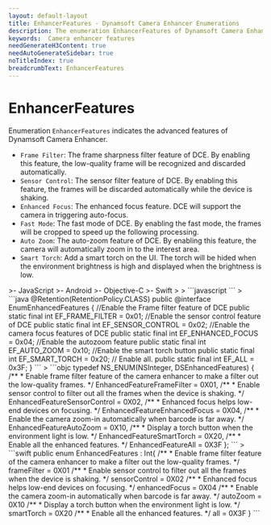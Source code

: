 ```yaml
---
layout: default-layout
title: EnhancerFeatures - Dynamsoft Camera Enhancer Enumerations
description: The enumeration EnhancerFeatures of Dynamsoft Camera Enhancer describes the features of camera enhancer.
keywords:  Camera enhancer features
needGenerateH3Content: true
needAutoGenerateSidebar: true
noTitleIndex: true
breadcrumbText: EnhancerFeatures
---
```


# EnhancerFeatures

Enumeration `EnhancerFeatures` indicates the advanced features of Dynamsoft Camera Enhancer.

- `Frame Filter`: The frame sharpness filter feature of DCE. By enabling this feature, the low-quality frame will be recognized and discarded automatically.
- `Sensor Control`: The sensor filter feature of DCE. By enabling this feature, the frames will be discarded automatically while the device is shaking.
- `Enhanced Focus`: The enhanced focus feature. DCE will support the camera in triggering auto-focus.
- `Fast Mode`: The fast mode of DCE. By enabling the fast mode, the frames will be cropped to speed up the following processing.
- `Auto Zoom`: The auto-zoom feature of DCE. By enabling this feature, the camera will automatically zoom in to the interest area.
- `Smart Torch`: Add a smart torch on the UI. The torch will be hided when the environment brightness is high and displayed when the brightness is low.

<div class="sample-code-prefix template2"></div>
   >- JavaScript
   >- Android
   >- Objective-C
   >- Swift
   >
>
```javascript
```
>
```java
@Retention(RetentionPolicy.CLASS)
public @interface EnumEnhancedFeatures {
   //Enable the Frame filter feature of DCE
   public static final int EF_FRAME_FILTER = 0x01;
   //Enable the sensor control feature of DCE
   public static final int EF_SENSOR_CONTROL = 0x02;
   //Enable the camera focus features of DCE
   public static final int EF_ENHANCED_FOCUS = 0x04;
   //Enable the autozoom feature
   public static final int EF_AUTO_ZOOM = 0x10;
   //Enable the smart torch button
   public static final int EF_SMART_TORCH = 0x20;
   // Enable all.
   public static final int EF_ALL = 0x3F;
}
```
>
```objc
typedef NS_ENUM(NSInteger, DSEnhancedFeatures)
{
   /**
    * Enable frame filter feature of the camera enhancer to make a filter out the low-quality frames.
    */
   EnhancedFeatureFrameFilter = 0X01,
   /**
    * Enable sensor control to filter out all the frames when the device is shaking.
    */
   EnhancedFeatureSensorControl = 0X02,
   /**
    * Enhanced focus helps low-end devices on focusing.
    */
   EnhancedFeatureEnhancedFocus = 0X04,
   /**
    * Enable the camera zoom-in automatically when barcode is far away.
    */
   EnhancedFeatureAutoZoom = 0X10,
   /**
    * Display a torch button when the environment light is low.
    */
   EnhancedFeatureSmartTorch = 0X20,
   /**
    * Enable all the enhanced features.
    */
   EnhancedFeatureAll = 0X3F
};
```
>
```swift
public enum EnhancedFeatures : Int{
   /**
    * Enable frame filter feature of the camera enhancer to make a filter out the low-quality frames.
    */
   frameFilter = 0X01
   /**
    * Enable sensor control to filter out all the frames when the device is shaking.
    */
   sensorControl = 0X02
   /**
    * Enhanced focus helps low-end devices on focusing.
    */
   enhancedFocus = 0X04
   /**
    * Enable the camera zoom-in automatically when barcode is far away.
    */
   autoZoom = 0X10
   /**
    * Display a torch button when the environment light is low.
    */
   smartTorch = 0X20
   /**
    * Enable all the enhanced features.
    */
   all = 0X3F
}
```
